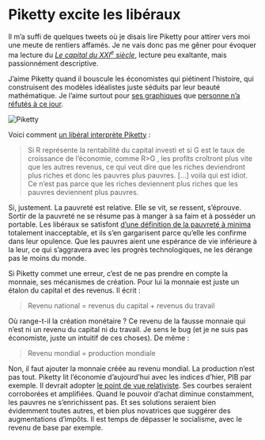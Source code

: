 # Piketty excite les libéraux

Il m’a suffi de quelques tweets où je disais lire Piketty pour attirer vers moi une meute de rentiers affamés. Je ne vais donc pas me gêner pour évoquer ma lecture du [*Le capital du XXI<sup>e</sup> siècle*](http://piketty.pse.ens.fr/fr/capital21c), lecture peu exaltante, mais passionnément descriptive.<span id="more-35976"></span>

J’aime Piketty quand il bouscule les économistes qui piétinent l’histoire, qui construisent des modèles idéalistes juste séduits par leur beauté mathématique. Je l’aime surtout pour [ses graphiques](http://piketty.pse.ens.fr/files/capital21c/Piketty2013GraphiquesTableauxLiens.pdf) que [personne n’a réfutés à ce jour](http://www.lesechos.fr/idees-debats/editos-analyses/0203542003376-le-mauvais-proces-fait-a-thomas-piketty-1009450.php).

![Piketty](https://tcrouzet.com/images_tc/2014/06/piketty.png)

Voici comment [un libéral interprète Piketty](http://institutdeslibertes.org/piketty-ou-quand-un-oint-du-seigneur-se-prend-les-pieds-dans-le-tapis/) :

> Si R représente la rentabilité du capital investi et si G est le taux de croissance de l’économie, comme R&gt;G , les profits croîtront plus vite que les autres revenus, ce qui veut dire que les riches deviendront plus riches et donc les pauvres plus pauvres. \[…\] voila qui est idiot. Ce n’est pas parce que les riches deviennent plus riches que les pauvres deviennent plus pauvres.

Si, justement. La pauvreté est relative. Elle se vit, se ressent, s’éprouve. Sortir de la pauvreté ne se résume pas à manger à sa faim et à posséder un portable. Les libéraux se satisfont [d’une définition de la pauvreté à minima](https://tcrouzet.com/2014/03/21/pourquoi-la-pauvrete-augmente-nen-deplaise-a-la-banque-mondiale/) totalement inacceptable, et ils s’en gargarisent parce qu’elle les confirme dans leur opulence. Que les pauvres aient une espérance de vie inférieure à la leur, ce qui s’aggravera avec les progrès technologiques, ne les dérange pas le moins du monde.

Si Piketty commet une erreur, c’est de ne pas prendre en compte la monnaie, ses mécanismes de création. Pour lui la monnaie est juste un étalon du capital et des revenus. Il écrit :

> Revenu national = revenus du capital + revenus du travail

Où range-t-il la création monétaire ? Ce revenu de la fausse monnaie qui n’est ni un revenu du capital ni du travail. Je sens le bug (et je ne suis pas économiste, juste un intuitif de ces choses). De même :

> Revenu mondial = production mondiale

Non, il faut ajouter la monnaie créée au revenu mondial. La production n’est pas tout. Piketty lit l’économie d’aujourd’hui avec les indices d’hier, PIB par exemple. Il devrait adopter [le point de vue relativiste](https://tcrouzet.com/2014/03/21/pourquoi-la-pauvrete-augmente-nen-deplaise-a-la-banque-mondiale/). Ses courbes seraient corroborées et amplifiées. Quand le pouvoir d’achat diminue constamment, les pauvres ne s’enrichissent pas. Et ses solutions seraient bien évidemment toutes autres, et bien plus novatrices que suggérer des augmentations d’impôts. Il est temps de dépasser le socialisme, avec le revenu de base par exemple.